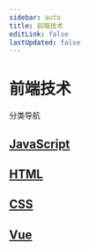 ```yaml
---
sidebar: auto
title: 前端技术
editLink: false
lastUpdated: false
---
```


# 前端技术

分类导航

## [JavaScript](./JS/README.md)

## [HTML](./HTML/README.md)

## [CSS](./CSS/README.md)

## [Vue](./VUE/README.md)




